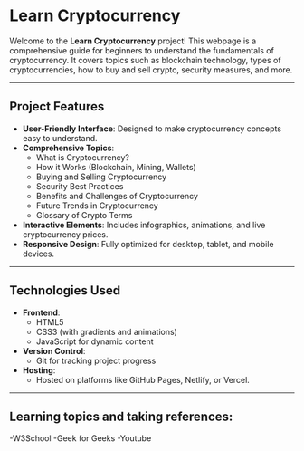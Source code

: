  # **Learn Cryptocurrency**

Welcome to the **Learn Cryptocurrency** project! This webpage is a comprehensive guide for beginners to understand the fundamentals of cryptocurrency. It covers topics such as blockchain technology, types of cryptocurrencies, how to buy and sell crypto, security measures, and more.

---------

## **Project Features**

- **User-Friendly Interface**: Designed to make cryptocurrency concepts easy to understand.
- **Comprehensive Topics**:
  - What is Cryptocurrency?
  - How it Works (Blockchain, Mining, Wallets)
  - Buying and Selling Cryptocurrency
  - Security Best Practices
  - Benefits and Challenges of Cryptocurrency
  - Future Trends in Cryptocurrency
  - Glossary of Crypto Terms
- **Interactive Elements**: Includes infographics, animations, and live cryptocurrency prices.
- **Responsive Design**: Fully optimized for desktop, tablet, and mobile devices.

---

## **Technologies Used**

- **Frontend**:
  - HTML5
  - CSS3 (with gradients and animations)
  - JavaScript for dynamic content
- **Version Control**:
  - Git for tracking project progress
- **Hosting**:
  - Hosted on platforms like GitHub Pages, Netlify, or Vercel.

---------

## **Learning topics and taking references**:
 -W3School
 -Geek for Geeks
 -Youtube
 
